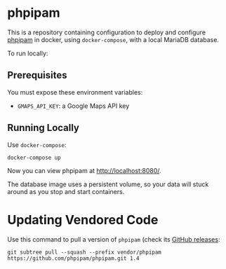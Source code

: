 # phpipam

This is a repository containing configuration to deploy and configure
[phpipam](https://phpipam.net) in docker, using `docker-compose`, with a local
MariaDB database.

To run locally:

## Prerequisites

You must expose these environment variables:

* `GMAPS_API_KEY`: a Google Maps API key

## Running Locally

Use `docker-compose`:

	docker-compose up

Now you can view phpipam at <http://localhost:8080/>.

The database image uses a persistent volume, so your data will stuck around as
you stop and start containers.

# Updating Vendored Code

Use this command to pull a version of `phpipam` (check its [GitHub releases](https://github.com/phpipam/phpipam/releases):

    git subtree pull --squash --prefix vendor/phpipam https://github.com/phpipam/phpipam.git 1.4
